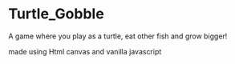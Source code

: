 # Turtle_Gobble
A game where you play as a turtle, eat other fish and grow bigger!

made using Html canvas and vanilla javascript
